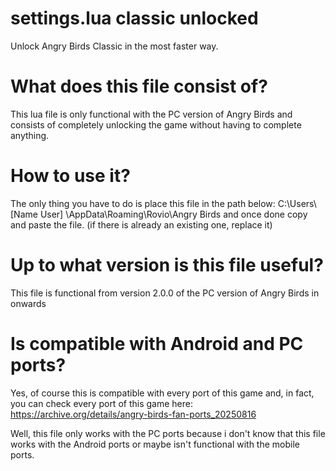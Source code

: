 # settings.lua classic unlocked
Unlock Angry Birds Classic in the most faster way.
# What does this file consist of?
This lua file is only functional with the PC version of Angry Birds and consists of completely unlocking the game without having to complete anything.
# How to use it?
The only thing you have to do is place this file in the path below: C:\Users\ [Name User] \AppData\Roaming\Rovio\Angry Birds and once done copy and paste the file. (if there is already an existing one, replace it)
# Up to what version is this file useful?
This file is functional from version 2.0.0 of the PC version of Angry Birds in onwards
# Is compatible with Android and PC ports?
Yes, of course this is compatible with every port of this game and, in fact, you can check every port of this game here: https://archive.org/details/angry-birds-fan-ports_20250816

Well, this file only works with the PC ports because i don't know that this file works with the Android ports or maybe isn't functional with the mobile ports.
